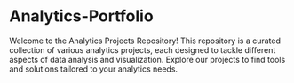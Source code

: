 # Analytics-Portfolio
Welcome to the Analytics Projects Repository! This repository is a curated collection of various analytics projects, each designed to tackle different aspects of data analysis and visualization. Explore our projects to find tools and solutions tailored to your analytics needs.
